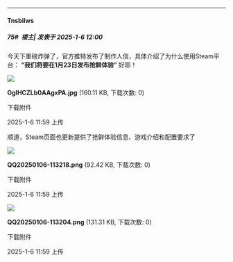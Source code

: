 ﻿
*****

####  Tnsbilws  
##### 75#         楼主| 发表于 2025-1-6 12:00

今天下重磅炸弹了，官方推特发布了制作人信，具体介绍了为什么使用Steam平台：
<strong>“我们将要在1月23日发布抢鲜体验”</strong>
好耶！

<img src="https://img.saraba1st.com/forum/202501/06/115911xxioo5dhnoin6eif.jpg" referrerpolicy="no-referrer">

<strong>GglHCZLb0AAgxPA.jpg</strong> (160.11 KB, 下载次数: 0)

下载附件

2025-1-6 11:59 上传

顺道，Steam页面也更新提供了抢鲜体验信息、游戏介绍和配置要求了

<img src="https://img.saraba1st.com/forum/202501/06/115910aurte86ukojflknz.png" referrerpolicy="no-referrer">

<strong>QQ20250106-113218.png</strong> (92.42 KB, 下载次数: 0)

下载附件

2025-1-6 11:59 上传

<img src="https://img.saraba1st.com/forum/202501/06/115910braar4ix49f9rsp3.png" referrerpolicy="no-referrer">

<strong>QQ20250106-113204.png</strong> (131.31 KB, 下载次数: 0)

下载附件

2025-1-6 11:59 上传


